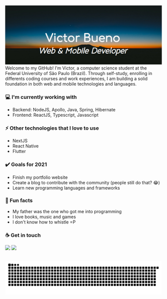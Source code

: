 <img src= "https://github.com/Victor-Bueno/Victor-Bueno/blob/main/Banner.jpg"></img>
<br>
Welcome to my GitHub! I'm Victor, a computer science student at the Federal University of São Paulo (Brazil). Through self-study, enrolling in differents coding courses and work experiences, I am building a solid foundation in both web and mobile technologies and languages.

### 💻 I'm currently working with
- Backend: NodeJS, Apollo, Java, Spring, Hibernate
- Frontend: ReactJS, Typescript, Javascript

### ⚡ Other technologies that I love to use
- NextJS
- React Native
- Flutter

### ✔️ Goals for 2021
- Finish my portfolio website
- Create a blog to contribute with the community (people still do that? 😂)
- Learn new programming languages and frameworks

### 🌴 Fun facts
- My father was the one who got me into programming
- I love books, music and games
- I don't know how to whistle =P

### ☕ Get in touch
<div>  
  <a href="https://www.linkedin.com/in/victor-bueno7/" target="_blank"><img src="https://img.shields.io/badge/-LinkedIn-%230077B5?style=for-the-badge&logo=linkedin&logoColor=white" target="_blank"></a> 
 <a href = "mailto:victor.bueno0720@gmail.com"><img src="https://img.shields.io/badge/Gmail-D14836?style=for-the-badge&logo=gmail&logoColor=white" target="_blank"></a>
 </div>
<br>

![Snake animation](https://github.com/Victor-Bueno/Victor-Bueno/blob/output/github-contribution-grid-snake.svg)
